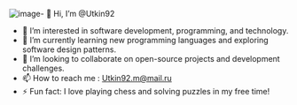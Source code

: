 ![image](https://github.com/user-attachments/assets/eb158efc-91f4-4300-a4a0-c41453866564)- 👋 Hi, I’m @Utkin92
- 👀 I’m interested in software development, programming, and technology.
- 🌱 I’m currently learning new programming languages and exploring software design patterns.
- 💞️ I’m looking to collaborate on open-source projects and development challenges.
- 📫 How to reach me : Utkin92.m@mail.ru
- ⚡ Fun fact: I love playing chess and solving puzzles in my free time!

<!---
Utkin92/Utkin92 is a ✨ special ✨ repository because its `README.md` (this file) appears on your GitHub profile.
You can click the Preview link to take a look at your changes.
--->
